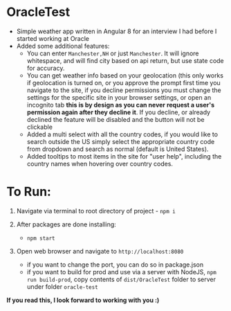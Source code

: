 # OracleTest

 - Simple weather app written in Angular 8 for an interview I had before I started working at Oracle
 - Added some additional features:
    - You can enter `Manchester,NH` or just `Manchester`. It will ignore whitespace, and will find city based on api return, but use state code for accuracy.
    - You can get weather info based on your geolocation (this only works if geolocation is turned on, or you approve the prompt first time you navigate to the site, if you decline permissions you must change the settings for the specific site in your browser settings, or open an incognito tab **this is by design as you can never request a user's permission again after they decline it**. If you decline, or already declined the feature will be disabled and the button will not be clickable
    - Added a multi select with all the country codes, if you would like to search outside the US simply select the appropriate country code from dropdown and search as normal (default is United States). 
    - Added tooltips to most items in the site for "user help", including the country names when hovering over country codes.

# To Run:
  1. Navigate via terminal to root directory of project
    - `npm i`

  2. After packages are done installing:
      - `npm start`
  3. Open web browser and navigate to `http://localhost:8080`
      - if you want to change the port, you can do so in package.json 
      - if you want to build for prod and use via a server with NodeJS, `npm run build-prod`, copy contents of `dist/OracleTest` folder to server under folder `oracle-test`

**If you read this, I look forward to working with you :)**
